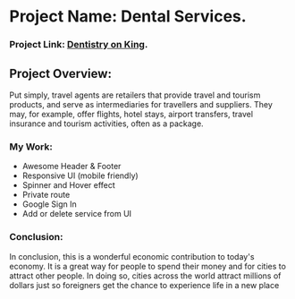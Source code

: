 # Project Name: Dental Services.

### Project Link: [Dentistry on King](https://dentistry-react.web.app/).

## Project Overview:

Put simply, travel agents are retailers that provide travel and tourism products, and serve as intermediaries for travellers and suppliers. They may, for example, offer flights, hotel stays, airport transfers, travel insurance and tourism activities, often as a package.
  
  ### My Work:
  
  <ul>
  <li>Awesome Header & Footer</li>
  <li>Responsive UI (mobile friendly)</li>
  <li>Spinner and Hover effect</li>
  <li>Private route</li>
  <li>Google Sign In</li>
  <li>Add or delete service from UI</li>
  </ul>
  
  ### Conclusion: 
 In conclusion, this is a wonderful economic contribution to today's economy. It is a great way for people to spend their money and for cities to attract other people. In doing so, cities across the world attract millions of dollars just so foreigners get the chance to experience life in a new place
